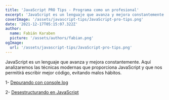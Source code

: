 ```yaml
---
title: 'JavaScript PRO Tips - Programa como un profesional'
excerpt: 'JavaScript es un lenguaje que avanza y mejora constantemente. Aquí analizaremos las técnicas modernas que proporciona JavaScript y que nos permitirá escribir mejor código, evitando malos hábitos.'
coverImage: '/assets/javascript-tips/JavaScript-pro-tips.png'
date: '2021-12-17T05:15:07.322Z'
author:
  name: Fabián Karaben
  picture: '/assets/authors/fabian.png'
ogImage:
  url: '/assets/javascript-tips/JavaScript-pro-tips.png'
---
```


JavaScript es un lenguaje que avanza y mejora constantemente. Aquí analizaremos las técnicas modernas que proporciona JavaScript y que nos permitirá escribir mejor código, evitando malos hábitos.

1- [Depurando con console.log](/javascript-tips/depurando-con-console-log)

2- [Desestructurando en JavaScript](/javascript-tips/desestructurando)
